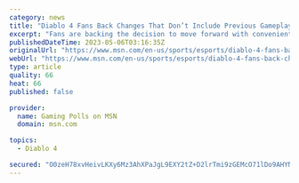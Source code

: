```yaml
---
category: news
title: "Diablo 4 Fans Back Changes That Don’t Include Previous Gameplay Mechanics"
excerpt: "Fans are backing the decision to move forward with convenient mechanics in Diablo 4 rather than stepping back to Diablo 3 or Diablo 2."
publishedDateTime: 2023-05-06T03:16:35Z
originalUrl: "https://www.msn.com/en-us/sports/esports/diablo-4-fans-back-changes-that-don-t-include-previous-gameplay-mechanics/ar-AA1aOQso"
webUrl: "https://www.msn.com/en-us/sports/esports/diablo-4-fans-back-changes-that-don-t-include-previous-gameplay-mechanics/ar-AA1aOQso"
type: article
quality: 66
heat: 66
published: false

provider:
  name: Gaming Polls on MSN
  domain: msn.com

topics:
  - Diablo 4

secured: "O0zeH78xvHeivLKXy6Mz3AhXPaJgL9EXY2tZ+D2lrTmi9zGEMcO71lDo9AHYNa+KvU4BzdPHOnj/QyubRfZ9x1VNak34wdW6kCSlgVVeU6uuzlP+27Vu9Yz5mCHAIm/2b5AEpeiMHE9BXjGVAdklyxDc/C6KChiDdoFExmErtQkbyWK5ioQWUYcdDai1hpqYd7tgTKkGC2DIUqLWgV77A0tavqKjPr7U8i9cXSL0THSQWRrnDy+3Qmn59GNQJboPoRZvEMNvRRynACWj9Z9lJSuSBK7XcpL32/typYavmBk4xglPSC6evESlg5VEGduSwVFUNZqqH2Fnn3ua75WVUZzmb9Lsb+B+O+u4ccfJJ/E=;36uTEXd14pX9EoTSSljn0Q=="
---
```


